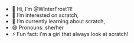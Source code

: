 - 👋 Hi, I’m @WinterFrost11!
- 👀 I’m interested on scratch,
- 🌱 I’m currently learning about scratch,
- 😄 Pronouns: she/her
- ⚡ Fun fact: i'm a girl that always look at scratch!

<!---
WinterFrost11/WinterFrost11 is a ✨ special ✨ repository because its `README.md` (this file) appears on your GitHub profile.
You can click the Preview link to take a look at your changes.
--->
